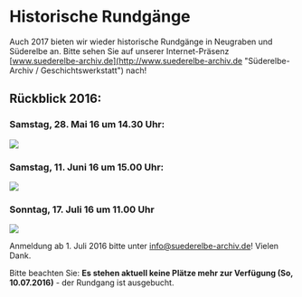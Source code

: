 # Historische Rundgänge

Auch 2017 bieten wir wieder historische Rundgänge in Neugraben und
Süderelbe an. Bitte sehen Sie auf unserer Internet-Präsenz
[www.suederelbe-archiv.de](http://www.suederelbe-archiv.de "Süderelbe-Archiv / Geschichtswerkstatt")
nach!

## Rückblick 2016:

### Samstag, 28. Mai 16 um 14.30 Uhr:

![](resources/_wsb_430x856_16-04-25+Rundgang+Dorfkern+28.5.2016.jpg)

### Samstag, 11. Juni 16 um 15.00 Uhr:

![](resources/_wsb_426x844_16-05-04+Rundgang+Stolpersteine+11_rdz.jpg)

### Sonntag, 17. Juli 16 um 11.00 Uhr

![](resources/_wsb_425x843_16-05-02+Rundgang+Arch$C3$A4ologischer+Wanderpfad.jpg)

Anmeldung ab 1. Juli 2016 bitte unter <info@suederelbe-archiv.de>!
Vielen Dank.

Bitte beachten Sie: **Es stehen aktuell keine Plätze mehr zur Verfügung
(So, 10.07.2016)** - der Rundgang ist ausgebucht.
